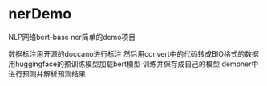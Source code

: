 # nerDemo
NLP网络bert-base ner简单的demo项目

数据标注用开源的doccano进行标注
然后用convert中的代码转成BIO格式的数据
用huggingface的预训练模型加载bert模型
训练并保存成自己的模型
demoner中进行预测并解析预测结果
